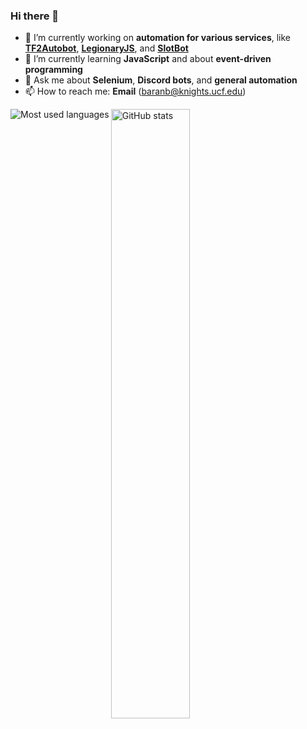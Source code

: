 ### Hi there 👋

<!--
**Bonfire/Bonfire** is a ✨ _special_ ✨ repository because its `README.md` (this file) appears on your GitHub profile.

Here are some ideas to get you started:

- 🔭 I’m currently working on ...
- 🌱 I’m currently learning ...
- 👯 I’m looking to collaborate on ...
- 🤔 I’m looking for help with ...
- 💬 Ask me about ...
- 📫 How to reach me: ...
- 😄 Pronouns: ...
- ⚡ Fun fact: ...
-->

- 🔭 I’m currently working on **automation for various services**, like **[TF2Autobot](https://github.com/idinium96/tf2autobot)**, **[LegionaryJS](https://github.com/Bonfire/LegionaryJS)**, and **[SlotBot](https://github.com/Bonfire/SlotBot)**
- 🌱 I’m currently learning **JavaScript** and about **event-driven programming**
- 💬 Ask me about **Selenium**, **Discord bots**, and **general automation**
- 📫 How to reach me: **Email** (baranb@knights.ucf.edu)

<p>
  <img align="center" src="https://github-readme-stats.vercel.app/api?username=bonfire&show_icons=true&count_private=true" alt="GitHub stats" width="50%" />
  <img align="left" src="https://github-readme-stats.vercel.app/api/top-langs/?username=bonfire&layout=compact&langs_count=6" alt="Most used languages" />
</p>

